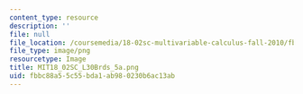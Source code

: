 ```yaml
---
content_type: resource
description: ''
file: null
file_location: /coursemedia/18-02sc-multivariable-calculus-fall-2010/fbbc88a55c55bda1ab980230b6ac13ab_MIT18_02SC_L30Brds_5a.png
file_type: image/png
resourcetype: Image
title: MIT18_02SC_L30Brds_5a.png
uid: fbbc88a5-5c55-bda1-ab98-0230b6ac13ab
---
```

